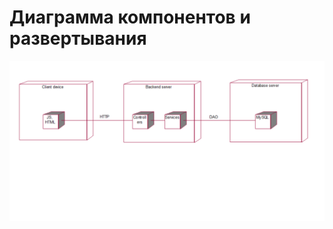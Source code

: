 # Диаграмма компонентов и развертывания

![componentDiagram](../../../pictures/diagrams/componentDiagram.png)